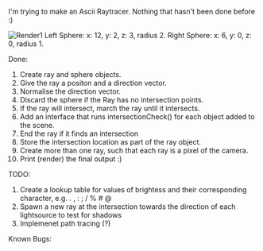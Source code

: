 I'm trying to make an Ascii Raytracer. Nothing that hasn't been done before :)

![Render1](https://github.com/Fullyverified/ASCII_RayTracer/assets/138776324/6e0ac66e-0060-47a6-9862-81371c078f15)
Left Sphere: x: 12, y: 2, z: 3, radius 2. Right Sphere: x: 6, y: 0, z: 0, radius 1.

Done:
1. Create ray and sphere objects.
2. Give the ray a positon and a direction vector.
3. Normalise the direction vector.
4. Discard the sphere if the Ray has no intersection points.
5. If the ray will intersect, march the ray until it intersects.
6. Add an interface that runs intersectionCheck() for each object added to the scene.
7. End the ray if it finds an intersection
8. Store the intersection location as part of the ray object.
9. Create more than one ray, such that each ray is a pixel of the camera.
10. Print (render) the final output :)

TODO:

1. Create a lookup table for values of brightess and their corresponding character, e.g. . , : ; / % # @
2. Spawn a new ray at the intersection towards the direction of each lightsource to test for shadows
3. Implemenet path tracing (?)

Known Bugs:
